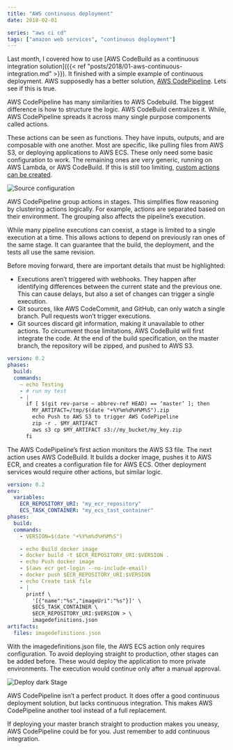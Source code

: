```yaml
---
title: "AWS continuous deployment"
date: 2018-02-01

series: "aws ci cd"
tags: ["amazon web services", "continuous deployment"]
---
```


Last month, I covered how to use [AWS CodeBuild as a continuous integration solution]({{< ref "posts/2018/01-aws-continuous-integration.md" >}}). It finished with a simple example of continuous deployment. AWS supposedly has a better solution, [AWS CodePipeline](https://aws.amazon.com/codepipeline/). Lets see if this is true.

AWS CodePipeline has many similarities to AWS Codebuild. The biggest difference is how to structure the logic. AWS CodeBuild centralizes it. While, AWS CodePipeline spreads it across many single purpose components called actions.

These actions can be seen as functions. They have inputs, outputs, and are composable with one another. Most are specific, like pulling files from AWS S3, or deploying applications to AWS ECS. These only need some basic configuration to work. The remaining ones are very generic, running on AWS Lambda, or AWS CodeBuild. If this is still too limiting, [custom actions can be created](https://docs.aws.amazon.com/codepipeline/latest/userguide/actions-create-custom-action.html).

![Source configuration](/images/2018/source-configuration.png)

AWS CodePipeline group actions in stages. This simplifies flow reasoning by clustering actions logically. For example, actions are separated based on their environment. The grouping also affects the pipeline’s execution.

While many pipeline executions can coexist, a stage is limited to a single execution at a time. This allows actions to depend on previously ran ones of the same stage. It can guarantee that the build, the deployment, and the tests all use the same revision.

Before moving forward, there are important details that must be highlighted:
- Executions aren’t triggered with webhooks. They happen after identifying differences between the current state and the previous one. This can cause delays, but also a set of changes can trigger a single execution.
- Git sources, like AWS CodeCommit, and GitHub, can only watch a single branch. Pull requests won’t trigger executions.
- Git sources discard git information, making it unavailable to other actions.
To circumvent those limitations, AWS CodeBuild will first integrate the code. At the end of the build specification, on the master branch, the repository will be zipped, and pushed to AWS S3.

```yaml
version: 0.2
phases:
  build:
  commands:
    — echo Testing
    - # run my test
    - |
      if [ $(git rev-parse — abbrev-ref HEAD) == ‘master’ ]; then
        MY_ARTIFACT=/tmp/$(date "+%Y%m%d%H%M%S").zip
        echo Push to AWS S3 to trigger AWS CodePipeline
        zip -r . $MY_ARTIFACT
        aws s3 cp $MY_ARTIFACT s3://my_bucket/my_key.zip
      fi
```

The AWS CodePipeline’s first action monitors the AWS S3 file. The next action uses AWS CodeBuild. It builds a docker image, pushes it to AWS ECR, and creates a configuration file for AWS ECS. Other deployment services would require other actions, but similar logic.

```yaml
version: 0.2
env:
  variables:
    ECR_REPOSITORY_URI: "my_ecr_repository"
    ECS_TASK_CONTAINER: "my_ecs_tast_container"
phases:
  build:
  commands:
    - VERSION=$(date "+%Y%m%d%H%M%S")

    - echo Build docker image
    - docker build -t $ECR_REPOSITORY_URI:$VERSION .
    - echo Push docker image
    - $(aws ecr get-login --no-include-email)
    - docker push $ECR_REPOSITORY_URI:$VERSION
    - echo Create task file
    - |
      printf \
        '[{"name":"%s","imageUri":"%s"}]' \
        $ECS_TASK_CONTAINER \
        $ECR_REPOSITORY_URI:$VERSION > \
        imagedefinitions.json
artifacts:
  files: imagedefinitions.json
```

With the imagedefinitions.json file, the AWS ECS action only requires configuration.
To avoid deploying straight to production, other stages can be added before. These would deploy the application to more private environments. The execution would continue only after a manual approval.

![Deploy dark Stage](/images/2018/deploy-dark-stage.png)

AWS CodePipeline isn’t a perfect product. It does offer a good continuous deployment solution, but lacks continuous integration. This makes AWS CodePipeline another tool instead of a full replacement.

If deploying your master branch straight to production makes you uneasy, AWS CodePipeline could be for you. Just remember to add continuous integration.
